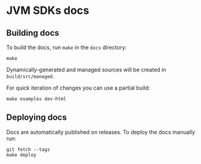 # JVM SDKs docs


## Building docs

To build the docs, run `make` in the `docs` directory:

```
make
```

Dynamically-generated and managed sources will be created in `build/src/managed`.

For quick iteration of changes you can use a partial build:

```
make examples dev-html
```

## Deploying docs

Docs are automatically published on releases. To deploy the docs manually run:

```
git fetch --tags
make deploy
```
